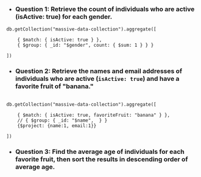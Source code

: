 - ### Question 1: Retrieve the count of individuals who are active (isActive: true) for each gender.

```mongodb
db.getCollection("massive-data-collection").aggregate([

    { $match: { isActive: true } },
    { $group: { _id: "$gender", count: { $sum: 1 } } }

])
```

- ### Question 2: Retrieve the names and email addresses of individuals who are active (`isActive: true`) and have a favorite fruit of "banana."

```mongodb

db.getCollection("massive-data-collection").aggregate([

    { $match: { isActive: true, favoriteFruit: "banana" } },
    // { $group: { _id: "$name",  } }
    {$project: {name:1, email:1}}

])

```

- ### Question 3: Find the average age of individuals for each favorite fruit, then sort the results in descending order of average age.

```mongodb

```

```mongodb

```

```mongodb

```

```mongodb

```

```mongodb

```
